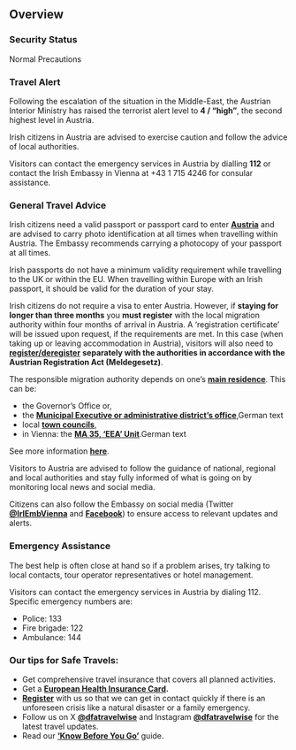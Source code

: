 ## Overview

### **Security Status**

Normal Precautions

### **Travel Alert**

Following the escalation of the situation in the Middle-East, the Austrian Interior Ministry has raised the terrorist alert level to **4 / “high”**, the second highest level in Austria.

Irish citizens in Austria are advised to exercise caution and follow the advice of local authorities.

Visitors can contact the emergency services in Austria by dialling **112** or contact the Irish Embassy in Vienna at +43 1 715 4246 for consular assistance.

### **General Travel Advice**

Irish citizens need a valid passport or passport card to enter [**Austria**](https://www.austria.info/en) and are advised to carry photo identification at all times when travelling within Austria. The Embassy recommends carrying a photocopy of your passport at all times.

Irish passports do not have a minimum validity requirement while travelling to the UK or within the EU. When travelling within Europe with an Irish passport, it should be valid for the duration of your stay.

Irish citizens do not require a visa to enter Austria. However, if **staying for longer than three months** you **must register** with the local migration authority within four months of arrival in Austria. A ‘registration certificate’ will be issued upon request, if the requirements are met. In this case (when taking up or leaving accommodation in Austria), visitors will also need to [**register/deregister**](https://www.oesterreich.gv.at/en/themen/dokumente_und_recht/an__abmeldung_des_wohnsitzes.html) **separately with the authorities in accordance with the Austrian Registration Act (Meldegesetz)**.

The responsible migration authority depends on one’s [**main residence**](https://www.oesterreich.gv.at/en/lexicon/H/Seite.990076.html). This can be:

* the Governor’s Office or,
* the [**Municipal Executive or administrative district’s office**](https://www.help.gv.at/linkaufloesung/applikation-flow?leistung=LA-HP-RL-Fremdenpolizei_EWR&quelle=HELP&flow=LO),German text
* local [**town councils**](https://www.oesterreich.gv.at/en/lexicon/S/Seite.991304.html),
* in Vienna: the [**MA 35, ‘EEA’ Unit**](https://www.help.gv.at/linkaufloesung/applikation-flow?leistung=LA-HP-GL-MA_35&quelle=HELP&flow=LO).German text

See more information [**here**](https://www.oesterreich.gv.at/en/themen/leben_in_oesterreich/aufenthalt/4/2/Seite.120810.html).

Visitors to Austria are advised to follow the guidance of national, regional and local authorities and stay fully informed of what is going on by monitoring local news and social media.

Citizens can also follow the Embassy on social media (Twitter [**@IrlEmbVienna**](https://twitter.com/IrlEmbVienna) and [**Facebook**](https://sv-se.facebook.com/irlembvienna/)) to ensure access to relevant updates and alerts.

### **Emergency Assistance**

The best help is often close at hand so if a problem arises, try talking to local contacts, tour operator representatives or hotel management.

Visitors can contact the emergency services in Austria by dialing 112. Specific emergency numbers are:

* Police: 133
* Fire brigade: 122
* Ambulance: 144

### **Our tips for Safe Travels:**

* Get comprehensive travel insurance that covers all planned activities.
* Get a [**European Health Insurance Card**](http://www.hse.ie/eng/services/list/1/schemes/EHIC/)**.**
* [**Register**](https://www.ireland.ie/en/dfa/overseas-travel/citizens-registration/) with us so that we can get in contact quickly if there is an unforeseen crisis like a natural disaster or a family emergency.
* Follow us on X [**@dfatravelwise**](https://www.twitter.com/DFATravelWise) and Instagram [**@dfatravelwise**](https://www.instagram.com/dfatravelwise/) for the latest travel updates.
* Read our [**‘Know Before You Go’**](https://www.ireland.ie/en/dfa/overseas-travel/know-before-you-go/) guide.